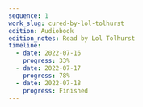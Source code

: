 ```yaml
---
sequence: 1
work_slug: cured-by-lol-tolhurst
edition: Audiobook
edition_notes: Read by Lol Tolhurst
timeline:
  - date: 2022-07-16
    progress: 33%
  - date: 2022-07-17
    progress: 78%
  - date: 2022-07-18
    progress: Finished
---
```

